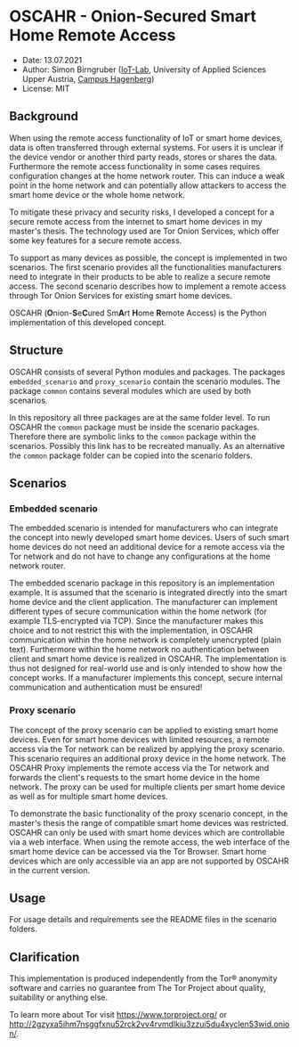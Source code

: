 # OSCAHR - Onion-Secured Smart Home Remote Access
* Date: 13.07.2021
* Author: Simon Birngruber ([IoT-Lab](https://github.com/IoT-Lab-FH-OOE), University of Applied Sciences Upper Austria, [Campus Hagenberg](https://www.fh-ooe.at/si/))
* License: MIT

## Background
When using the remote access functionality of IoT or smart home devices, data is often transferred through external systems. For users it is unclear if the device vendor or another third party reads, stores or shares the data. Furthermore the remote access functionality in some cases requires configuration changes at the home network router. This can induce a weak point in the home network and can potentially allow attackers to access the smart home device or the whole home network.

To mitigate these privacy and security risks, I developed a concept for a secure remote access from the internet to smart home devices in my master's thesis. The technology used are Tor Onion Services, which offer some key features for a secure remote access.

To support as many devices as possible, the concept is implemented in two scenarios. The first scenario provides all the functionalities manufacturers need to integrate in their products to be able to realize a secure remote access. The second scenario describes how to implement a remote access through Tor Onion Services for existing smart home devices.

OSCAHR (**O**nion-**S**e**C**ured Sm**A**rt **H**ome **R**emote Access) is the Python implementation of this developed concept.

## Structure
OSCAHR consists of several Python modules and packages. The packages `embedded_scenario` and `proxy_scenario` contain the scenario modules. The package `common` contains several modules which are used by both scenarios.

In this repository all three packages are at the same folder level. To run OSCAHR the `common` package must be inside the scenario packages. Therefore there are symbolic links to the `common` package within the scenarios. Possibly this link has to be recreated manually. As an alternative the `common` package folder can be copied into the scenario folders.

## Scenarios
### Embedded scenario
The embedded scenario is intended for manufacturers who can integrate the concept into newly developed smart home devices. Users of such smart home devices do not need an additional device for a remote access via the Tor network and do not have to change any configurations at the home network router.

The embedded scenario package in this repository is an implementation example. It is assumed that the scenario is integrated directly into the smart home device and the client application. The manufacturer can implement different types of secure communication within the home network (for example TLS-encrypted via TCP). Since the manufacturer makes this choice and to not restrict this with the implementation, in OSCAHR communication within the home network is completely unencrypted (plain text). Furthermore within the home network no authentication between client and smart home device is realized in OSCAHR. The implementation is thus not designed for real-world use and is only intended to show how the concept works. If a manufacturer implements this concept, secure internal communication and authentication must be ensured!

### Proxy scenario
The concept of the proxy scenario can be applied to existing smart home devices. Even for smart home devices with limited resources, a remote access via the Tor network can be realized by applying the proxy scenario. This scenario requires an additional proxy device in the home network. The OSCAHR Proxy implements the remote access via the Tor network and forwards the client's requests to the smart home device in the home network. The proxy can be used for multiple clients per smart home device as well as for multiple smart home devices.

To demonstrate the basic functionality of the proxy scenario concept, in the master's thesis the range of compatible smart home devices was restricted. OSCAHR can only be used with smart home devices which are controllable via a web interface. When using the remote access, the web interface of the smart home device can be accessed via the Tor Browser. Smart home devices which are only accessible via an app are not supported by OSCAHR in the current version.

## Usage
For usage details and requirements see the README files in the scenario folders.

## Clarification
This implementation is produced independently from the Tor® anonymity software and carries no guarantee from The Tor Project about quality, suitability or anything else.

To learn more about Tor visit https://www.torproject.org/ or http://2gzyxa5ihm7nsggfxnu52rck2vv4rvmdlkiu3zzui5du4xyclen53wid.onion/.